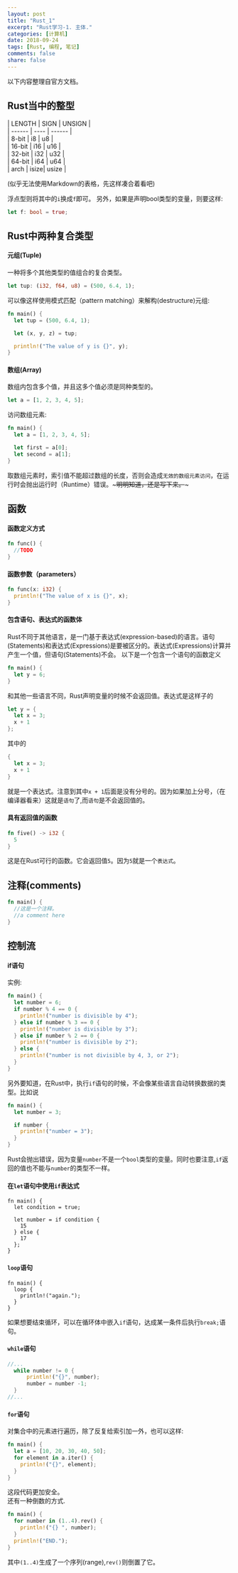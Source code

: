 ```yaml
---
layout: post
title: "Rust_1"
excerpt: "Rust学习-1. 主体."
categories: [计算机]
date: 2018-09-24
tags: [Rust, 编程, 笔记]
comments: false
share: false
---
```

以下内容整理自官方文档。
## Rust当中的整型
| LENGTH | SIGN | UNSIGN |<br />
| ------ | ---- | ------ |<br />
| 8-bit  | i8   | u8     |<br />
| 16-bit | i16  | u16    |<br />
| 32-bit | i32  | u32    |<br />
| 64-bit | i64  | u64    |<br />
| arch   | isize| usize  |<br />

(似乎无法使用Markdown的表格，先这样凑合着看吧)

浮点型则将其中的```i```换成```f```即可。
另外，如果是声明bool类型的变量，则要这样:
```rust
let f: bool = true;
```
## Rust中两种复合类型
#### 元组(Tuple)
一种将多个其他类型的值组合的复合类型。
```rust
let tup: (i32, f64, u8) = (500, 6.4, 1);
```
可以像这样使用模式匹配（pattern matching）来解构(destructure)元组:
```rust
fn main() {
  let tup = (500, 6.4, 1);

  let (x, y, z) = tup;

  println!("The value of y is {}", y);
}
```
#### 数组(Array)
数组内包含多个值，并且这多个值必须是同种类型的。
```rust
let a = [1, 2, 3, 4, 5];
```
访问数组元素:
```rust
fn main() {
  let a = [1, 2, 3, 4, 5];

  let first = a[0];
  let second = a[1];
}
```
取数组元素时，索引值不能超过数组的长度，否则会造成```无效的数组元素访问```，在运行时会抛出运行时（Runtime）错误。~~~明明知道，还是写下来。~~~

## 函数
#### 函数定义方式
```rust
fn func() {
  //TODO
}
```
#### 函数参数（parameters）
```rust
fn func(x: i32) {
  println!("The value of x is {}", x);
}
```
#### 包含语句、表达式的函数体
Rust不同于其他语言，是一门基于表达式(expression-based)的语言。语句(Statements)和表达式(Expressions)是要被区分的。表达式(Expressions)计算并产生一个值，但语句(Statements)不会。
以下是一个包含一个语句的函数定义
```rust
fn main() {
  let y = 6;
}
```
和其他一些语言不同，Rust声明变量的时候不会返回值。表达式是这样子的
```rust
let y = {
  let x = 3;
  x + 1
};
```
其中的
```rust
{
  let x = 3;
  x + 1
}
```
就是一个表达式。注意到其中```x + 1```后面是没有分号的。因为如果加上分号，（在编译器看来）这就是```语句```了,而```语句```是不会返回值的。
#### 具有返回值的函数
```rust
fn five() -> i32 {
  5
}
```
这是在Rust可行的函数。它会返回值```5```。因为```5```就是一个```表达式```。
## 注释(comments)
```rust
fn main() {
  //这是一个注释。
  //a comment here
}
```
## 控制流
#### if语句
实例:
```rust
fn main() {
  let number = 6;
  if number % 4 == 0 {
    println!("number is divisible by 4");
  } else if number % 3 == 0 {
    println!("number is divisible by 3");
  } else if number % 2 == 0 {
    println!("number is divisible by 2");
  } else {
    println!("number is not divisible by 4, 3, or 2");
  }
}
```
另外要知道，在Rust中，执行```if```语句的时候，不会像某些语言自动转换数据的类型。比如说
```rust
fn main() {
  let number = 3;

  if number {
    println!("number = 3");
  }
}
```
Rust会抛出错误，因为变量```number```不是一个```bool```类型的变量。同时也要注意,```if```返回的值也不能与```number```的类型不一样。
#### 在```let```语句中使用```if```表达式
```
fn main() {
  let condition = true;

  let number = if condition {
    15
  } else {
    17
  };
}
```
#### ```loop```语句
```
fn main() {
  loop {
    println!("again.");
  }
}
```
如果想要结束循环，可以在循环体中嵌入```if```语句，达成某一条件后执行```break;```语句。
#### ```while```语句
```rust
//...
  while number != 0 {
      println!("{}", number);
      number = number -1;
  }
//...
```
#### ```for```语句
对集合中的元素进行遍历，除了反复给索引加一外，也可以这样:
```rust
fn main() {
  let a = [10, 20, 30, 40, 50];
  for element in a.iter() {
    println!("{}", element);
  }
}
```
这段代码更加安全。<br />
还有一种倒数的方式.
```rust
fn main() {
  for number in (1..4).rev() {
    println!("{} ", number);
  }
  println!("END.");
}
```
其中```(1..4)```生成了一个序列(range),```rev()```则倒置了它。
